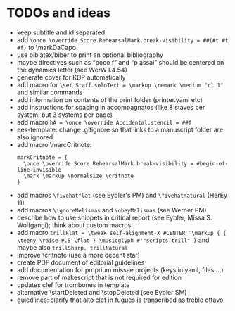 # TODOs and ideas

- keep subtitle and id separated
- add `\once \override Score.RehearsalMark.break-visibility = ##(#t #t #f)` to \markDaCapo
- use biblatex/biber to print an optional bibliography
- maybe directives such as “poco f” and “p assai” should be centered on the dynamics letter (see WerW I.4.54)
- generate cover for KDP automatically
- add macro for `\set Staff.soloText = \markup \remark \medium "cl 1"` and similar commands
- add information on contents of the print folder (printer.yaml etc)
- add instructions for spacing in accompagnatos (like 8 staves per system, but 3 systems per page)
- add macro `hA = \once \override Accidental.stencil = ##f`
- ees-template: change .gitignore so that links to a manuscript folder are also ignored 
- add macro \marcCritnote:
  ```
  markCritnote = {
    \once \override Score.RehearsalMark.break-visibility = #begin-of-line-invisible
    \mark \markup \normalsize \critnote
  }
  ```
- add macros `\fivehatflat` (see Eybler's PM) and `\fivehatnatural` (HerEy 11)
- add macros `\ignoreMelismas` and `\obeyMelismas` (see Werner PM)
- describe how to use snippets in critical report (see Eybler, Missa S. Wolfgangi); think about custom macros
- add macro `trillFlat = \tweak self-alignment-X #CENTER ^\markup { { \teeny \raise #.5 \flat } \musicglyph #'"scripts.trill" }` and maybe also `trillSharp, trillNatural`
- improve \critnote (use a more decent star)
- create PDF document of editorial guidelines
- add documentation for proprium missae projects (keys in yaml, files ...)
- remove part of makescript that is not required for edition
- updates clef for trombones in template
- alternative \startDeleted and \stopDeleted (see Eybler SM)
- guiedlines: clarify that alto clef in fugues is transcribed as treble ottavo
